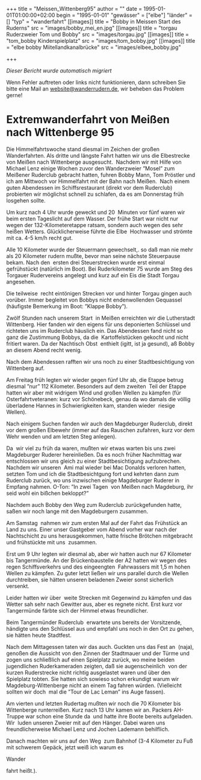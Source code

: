 +++
title = "Meissen_Wittenberg95"
author = ""
date = 1995-01-01T01:00:00+02:00
begin = "1995-01-01"
"gewässer" = ["elbe"]
"länder" = []
"typ" = "wanderfahrt"
[[images]]
title = "Bobby in Meissen Start des Ruderns"
src = "images/bobby_mei_en.jpg"
[[images]]
title = "torgau Ruderzweier Tom und Bobby"
src = "images/torgau.jpg"
[[images]]
title = "tom_bobby Kinderspielplatz"
src = "images/tom_bobby.jpg"
[[images]]
title = "elbe bobby Miitellandkanalbrücke"
src = "images/elbee_bobby.jpg"

+++


*Dieser Bericht wurde automatisch migriert*

Wenn Fehler auftreten oder links nicht funktionieren, dann schreiben Sie bitte eine Mail an website@wanderrudern.de, wir beheben das Problem gerne!



# Extremwanderfahrt von Meißen nach Wittenberge 95


Die Himmelfahrtswoche stand diesmal im Zeichen der großen Wanderfahrten. Als dritte und längste Fahrt hatten wir uns die Elbestrecke von Meißen nach Wittenberge ausgesucht.  Nachdem wir mit Hilfe von Michael Lenz einige Wochen zuvor den Wanderzweier ”Mosel” zum Meißener Ruderclub gebracht hatten, fuhren Bobby Mann, Tom Pröstler und ich am Mittwoch vor Himmelfahrt mit der Bahn nach Meißen.  Nach einem guten Abendessen im Schiffsrestaurant (direkt vor dem Ruderclub) probierten wir möglichst schnell zu schlafen, da es am Donnerstag früh losgehen sollte.

Um kurz nach 4 Uhr wurde geweckt und 20  Minuten vor fünf waren wir beim ersten Tageslicht auf dem Wasser. Der frühe Start war nicht nur wegen der 132-Kilometeretappe ratsam, sondern auch wegen des sehr heißen Wetters. Glücklicherweise führte die Elbe  Hochwasser und strömte mit ca. 4-5 km/h recht gut.

Alle 10 Kilometer wurde der Steuermann gewechselt,. so daß man nie mehr als 20 Kilometer rudern mußte, bevor man seine nächste Steuerpause bekam. Nach den  ersten drei Steuerstrecken wurde erst einmal gefrühstückt (natürlich im Boot). Bei Ruderkilometer 75 wurde am Steg des Torgauer Rudervereins angelegt und kurz auf ein Eis die Stadt Torgau angesehen.

Die teilweise  recht eintönigen Strecken vor und hinter Torgau gingen auch vorüber. Immer begleitet von Bobbys nicht endenwollenden Gequassel (häufigste Bemerkung im Boot: ”Klappe Bobby”).

Zwölf Stunden nach unserem Start  in Meißen erreichten wir die Lutherstadt Wittenberg. Hier fanden wir den eigens für uns deponierten Schlüssel und richteten uns im Ruderclub häuslich ein. Das Abendessen fand nicht so ganz die Zustimmung Bobbys, da die  Kartoffelstücken gekocht und nicht fritiert waren. Da der Nachtisch Obst  enthielt (igitt, ist ja gesund), aß Bobby an diesem Abend recht wenig.

Nach dem Abendessen rafften wir uns noch zu einer Stadtbesichtigung von Wittenberg auf.

Am Freitag früh legten wir wieder gegen fünf Uhr ab, die Etappe betrug diesmal ”nur” 112 Kilometer. Besonders auf dem zweiten  Teil der Etappe hatten wir aber mit widrigem Wind und großen Wellen zu kämpfen (für Osterfahrtveteranen: kurz vor Schönebeck, genau da wo damals die völlig überladene Hannes in Schwierigkeiten kam, standen wieder  riesige Wellen).

Nach einigem Suchen fanden wir auch den Magdeburger Ruderclub, direkt vor dem großen Elbewehr (immer auf das Rauschen zufahren, kurz vor dem Wehr wenden und am letzten Steg anlegen).

Da  wir viel zu früh da waren, mußten wir etwas warten bis uns zwei Magdeburger Ruderer hereinließen. Da es noch früher Nachmittag war entschlossen wir uns gleich zu einer Stadtbesichtigung aufzubrechen. Nachdem wir unseren  Ami mal wieder bei Mac Donalds verloren hatten, setzten Tom und ich die Stadtbesichtgung fort und kehrten dann zum Ruderclub zurück, wo uns inzwischen einige Magdeburger Ruderer in Empfang nahmen. O-Ton: ”In zwei Tagen  von Meißen nach Magdeburg, ihr seid wohl ein bißchen bekloppt?”

Nachdem auch Bobby den Weg zum Ruderclub zurückgefunden hatte, saßen wir noch lange mit den Magdeburgern zusammen.

Am Samstag  nahmen wir zum ersten Mal auf der Fahrt das Frühstück an Land zu uns. Einer unser Gastgeber vom Abend vorher war nach der Nachtschicht zu uns herausgekommen, hatte frische Brötchen mitgebracht und frühstückte mit uns  zusammen.

Erst um 9 Uhr legten wir diesmal ab, aber wir hatten auch nur 67 Kilometer bis Tangermünde. An der Brückenbaustelle der A2 hatten wir wegen des regen Schiffsverkehrs und des eingeengten  Fahrwassers mit 1,5 m hohen Wellen zu kämpfen. Zu guter letzt ließen wir uns parallel durch die Wellen durchtreiben, sie hätten unseren beladenen Zweier sonst sicherlich versenkt.

Leider hatten wir über  weite Strecken mit Gegenwind zu kämpfen und das Wetter sah sehr nach Gewitter aus, aber es regnete nicht. Erst kurz vor Tangermünde färbte sich der Himmel etwas freundlicher.

Beim Tangermünder Ruderclub  erwartete uns bereits der Vorsitzende, händigte uns den Schlüssel aus und empfahl uns noch in den Ort zu gehen, sie hätten heute Stadtfest.

Nach dem Mittagessen taten wir das auch. Guckten uns das Fest an  (naja), genoßen die Aussicht von den Zinnen der Stadtmauer und der Türme und zogen uns schließlich auf einen Spielplatz zurück, wo meine beiden jugendlichen Ruderkameraden zeigten, daß sie augenscheinlich  von der  kurzen Ruderstrecke nicht richtig ausgelastet waren und über den Spielplatz tobten. Sie hatten sich sowieso schon erkundigt warum wir Magdeburg-Wittenberge nicht an einem Tag fahren würden. (Vielleicht sollten wir doch  mal die ”Tour de Lac Leman” ins Auge fassen).

Am vierten und letzten Rudertag mußten wir noch die 70 Kilometer bis Wittenberge runterreißen. Kurz nach 13 Uhr kamen wir an. Packers AH-Truppe war schon eine Stunde da  und hatte ihre Boote bereits aufgeladen. Wir  luden unseren Zweier mit auf den Hänger. Dabei waren uns freundlicherweise Michael Lenz und Jochen Lademann behilflich.

Danach machten wir uns auf den Weg  zum Bahnhof (3-4 Kilometer zu Fuß mit schwerem Gepäck, jetzt weiß ich warum es

Wander

fahrt heißt.).